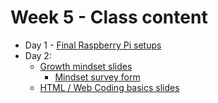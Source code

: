 # Week 5 - Class content

* Day 1 - [Final Raspberry Pi setups](https://docs.google.com/presentation/d/11KHErfUbqOJbLPhToZeOWOeYjryDSgxqQP2exr2reS8/edit?usp=sharing)
* Day 2:
  * [Growth mindset slides](https://docs.google.com/presentation/d/1C1EXpqPjEy3-FGC8b_JqYz_z76oVmdwjVuxmJTOc3Co/edit?usp=sharing)
    * [Mindset survey form](https://forms.gle/nThRk9NKaEFCrsEy5)
  * [HTML / Web Coding basics slides](https://docs.google.com/presentation/d/1WB-qfTz1tcD58jnrTmUdpX9u8mfUVq3fD9J9wlRFIJ0/edit?usp=sharing)

